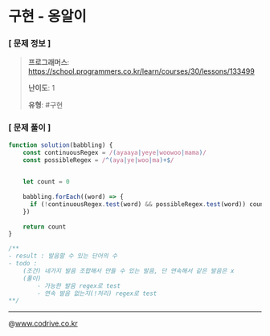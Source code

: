# 구현 - 옹알이

### [ 문제 정보 ]
> **프로그래머스**: https://school.programmers.co.kr/learn/courses/30/lessons/133499
> 
> **난이도**: 1
>
> **유형**: #구현


### [ 문제 풀이 ]
```JavaScript
function solution(babbling) {
    const continuousRegex = /(ayaaya|yeye|woowoo|mama)/
    const possibleRegex = /^(aya|ye|woo|ma)+$/

    
    let count = 0
    
    babbling.forEach((word) => {
      if (!continuousRegex.test(word) && possibleRegex.test(word)) count++
    })
    
    return count
}

/**
- result : 발음할 수 있는 단어의 수
- todo : 
    (조건) 네가지 발음 조합해서 만들 수 있는 발음, 단 연속해서 같은 발음은 x
    (풀이)
        - 가능한 발음 regex로 test
        - 연속 발음 없는지(!처리) regex로 test
**/
```


---
@www.codrive.co.kr